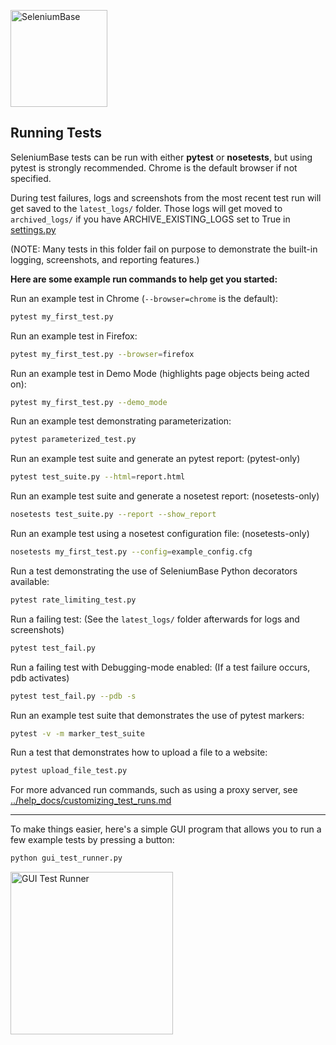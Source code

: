 [<img src="https://cdn2.hubspot.net/hubfs/100006/images/sb_logo_d.png" title="SeleniumBase" align="center" height="155">](https://github.com/seleniumbase/SeleniumBase/blob/master/README.md)

## Running Tests

SeleniumBase tests can be run with either **pytest** or **nosetests**, but using pytest is strongly recommended. Chrome is the default browser if not specified.

During test failures, logs and screenshots from the most recent test run will get saved to the ``latest_logs/`` folder. Those logs will get moved to ``archived_logs/`` if you have ARCHIVE_EXISTING_LOGS set to True in [settings.py](https://github.com/seleniumbase/SeleniumBase/blob/master/seleniumbase/config/settings.py)

(NOTE: Many tests in this folder fail on purpose to demonstrate the built-in logging, screenshots, and reporting features.)

**Here are some example run commands to help get you started:**

Run an example test in Chrome (``--browser=chrome`` is the default):
```bash
pytest my_first_test.py
```

Run an example test in Firefox:
```bash
pytest my_first_test.py --browser=firefox
```

Run an example test in Demo Mode (highlights page objects being acted on):
```bash
pytest my_first_test.py --demo_mode
```

Run an example test demonstrating parameterization:
```bash
pytest parameterized_test.py
```

Run an example test suite and generate an pytest report: (pytest-only)
```bash
pytest test_suite.py --html=report.html
```

Run an example test suite and generate a nosetest report: (nosetests-only)
```bash
nosetests test_suite.py --report --show_report
```

Run an example test using a nosetest configuration file: (nosetests-only)
```bash
nosetests my_first_test.py --config=example_config.cfg
```

Run a test demonstrating the use of SeleniumBase Python decorators available:
```bash
pytest rate_limiting_test.py
```

Run a failing test: (See the ``latest_logs/`` folder afterwards for logs and screenshots)
```bash
pytest test_fail.py
```

Run a failing test with Debugging-mode enabled: (If a test failure occurs, pdb activates)
```bash
pytest test_fail.py --pdb -s
```

Run an example test suite that demonstrates the use of pytest markers:
```bash
pytest -v -m marker_test_suite
```

Run a test that demonstrates how to upload a file to a website:
```bash
pytest upload_file_test.py
```

For more advanced run commands, such as using a proxy server, see [../help_docs/customizing_test_runs.md](https://github.com/seleniumbase/SeleniumBase/blob/master/help_docs/customizing_test_runs.md)

--------

To make things easier, here's a simple GUI program that allows you to run a few example tests by pressing a button:

```bash
python gui_test_runner.py
```
<img src="https://cdn2.hubspot.net/hubfs/100006/images/gui_test_runner_py.png" title="GUI Test Runner" height="260">
